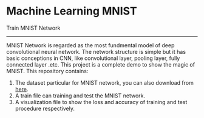 Machine Learning MNIST
======================
Train MNIST Network
_____________________
MNIST Network is regarded as the most fundmental model of deep convolutional neural network. The network structure is simple but it has basic conceptions in CNN, like convolutional layer, pooling layer, fully connected layer .etc. This project is a complete demo to show the magic of MNIST. 
This repository contains:

  1. The dataset particular for MNIST network, you can also download from [here](http://yann.lecun.com/exdb/mnist/ "dataset").
  2. A train file can training and test the MNIST network.
  3. A visualization file to show the loss and accuracy of training and test procedure respectively.
  

